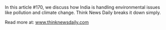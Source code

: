 In this article #170, we discuss how India is handling environmental issues like pollution and climate change. Think News Daily breaks it down simply.

Read more at: www.thinknewsdaily.com